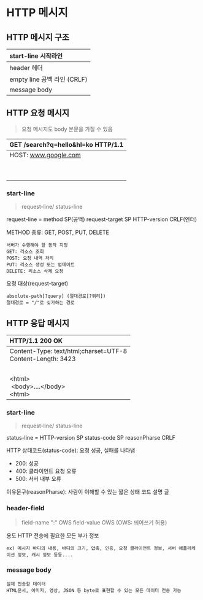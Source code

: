 # HTTP 메시지

## HTTP 메시지 구조

|start-line 시작라인|
|:----------------|
|header 헤더|
|empty line 공백 라인 (CRLF)|
|message body|

## HTTP 요청 메시지
> 요청 메시지도 body 본문을 가질 수 있음

|GET /search?q=hello&hl=ko HTTP/1.1|
|:----------------|
|HOST: www.google.com|
|&nbsp;|
|&nbsp;|
        

### start-line

> request-line/ status-line

request-line = method SP(공백) request-target SP HTTP-version CRLF(엔터)

METHOD 종류: GET, POST, PUT, DELETE

    서버가 수행해야 할 동작 지정
    GET: 리소스 조회
    POST: 요청 내역 처리
    PUT: 리소스 생성 또는 업데이트
    DELETE: 리소스 삭제 요청

요청 대상(request-target)

    absolute-path[?query] (절대경로[?쿼리])
    절대경로 = "/"로 싲가하는 경로


## HTTP 응답 메시지

|HTTP/1.1 200 OK|
|:----------------|
|Content-Type: text/html;charset=UTF-8<br>Content-Length: 3423|
|&nbsp;|
|\<html><br> &nbsp;\<body>....\</body><br>\<html>|

### start-line

> request-line/ status-line

status-line = HTTP-version SP status-code SP reasonPharse CRLF

HTTP 상태코드(status-code): 요청 성공, 실패를 나타냄

- 200: 성공
- 400: 클라이언트 요청 오류
- 500: 서버 내부 오류

이유문구(reasonPharse): 사람이 이해할 수 있는 짧은 상태 코드 설명 글

### header-field

 > field-name ":" OWS field-value OWS (OWS: 띄어쓰기 허용)

용도 HTTP 전송에 필요한 모든 부가 정보

    ex) 메시지 바디의 내용, 바디의 크기, 압축, 인증, 요청 클라이언트 정보, 서버 애플리케이션 정보, 캐시 정보 등등....

### message body

    실제 전송할 데이터
    HTML문서, 이미지, 영상, JSON 등 byte로 표현할 수 있는 모든 데이터 전송 가능